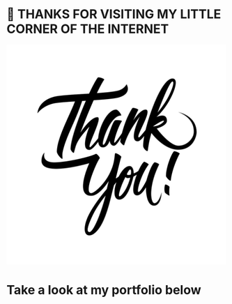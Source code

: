 # 👋 THANKS FOR VISITING MY LITTLE CORNER OF THE INTERNET
[![alt text](https://github.com/Iggy-o/Iggy-o/raw/master/thankyou.png "Thank you so much ♡")](https://github.com/Iggy-o)
# Take a look at my portfolio below <!--or at <a href="https://iggy-o.github.io" target="_blank">`iggy-o.github.io`</a>-->

<!--
VideoId = OM_JxAR_l8I

**Iggy-o/Iggy-o** is a ✨ _special_ ✨ repository because its `README.md` (this file) appears on your GitHub profile.

Here are some ideas to get you started:

- 🔭 I’m currently working on ...
- 🌱 I’m currently learning ...
- 👯 I’m looking to collaborate on ...
- 🤔 I’m looking for help with ...
- 💬 Ask me about ...
- 📫 How to reach me: ...
- 😄 Pronouns: ...
- ⚡ Fun fact: ...
-->
